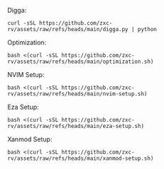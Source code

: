 Digga:

```
curl -sSL https://github.com/zxc-rv/assets/raw/refs/heads/main/digga.py | python
```
Optimization:

```
bash <(curl -sSL https://github.com/zxc-rv/assets/raw/refs/heads/main/optimization.sh)
```

NVIM Setup:

```
bash <(curl -sSL https://github.com/zxc-rv/assets/raw/refs/heads/main/nvim-setup.sh)
```

Eza Setup:

```
bash <(curl -sSL https://github.com/zxc-rv/assets/raw/refs/heads/main/eza-setup.sh)
```

Xanmod Setup:

```
bash <(curl -sSL https://github.com/zxc-rv/assets/raw/refs/heads/main/xanmod-setup.sh)
```
